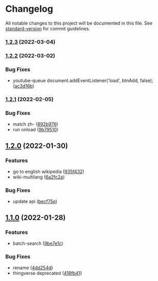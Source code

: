 # Changelog

All notable changes to this project will be documented in this file. See [standard-version](https://github.com/conventional-changelog/standard-version) for commit guidelines.

### [1.2.3](https://github.com/snomiao/userscript.js/compare/v1.2.2...v1.2.3) (2022-03-04)

### [1.2.2](https://github.com/snomiao/userscript.js/compare/v1.2.1...v1.2.2) (2022-03-02)

### Bug Fixes

- youtube-queue document.addEventListener('load', btnAdd, false); ([ac3d16b](https://github.com/snomiao/userscript.js/commit/ac3d16b48da29c0aa17be5f49513a87aa1c18c08))

### [1.2.1](https://github.com/snomiao/userscript.js/compare/v1.2.0...v1.2.1) (2022-02-05)

### Bug Fixes

- match zh- ([892b976](https://github.com/snomiao/userscript.js/commit/892b976aeec1bea8584c751ca713843c84a0436d))
- run onload ([9b79510](https://github.com/snomiao/userscript.js/commit/9b79510208b393e5536e204e6a5226e5af4d0dad))

## [1.2.0](https://github.com/snomiao/userscript.js/compare/v1.1.0...v1.2.0) (2022-01-30)

### Features

- go to english wikipedia ([935f432](https://github.com/snomiao/userscript.js/commit/935f432804ff105aa59f422825bc382f3aa766fb))
- wiki-multilang ([6a2fc2a](https://github.com/snomiao/userscript.js/commit/6a2fc2a8d91030cd0eeda774998efaa79e42a966))

### Bug Fixes

- update api ([becf75e](https://github.com/snomiao/userscript.js/commit/becf75e48336f0ecb13da6edbcd7135e64845b90))

## [1.1.0](https://github.com/snomiao/userscript.js/compare/v1.0.12...v1.1.0) (2022-01-28)

### Features

- batch-search ([9be7e1c](https://github.com/snomiao/userscript.js/commit/9be7e1c20a362d1e4d2af58811a24ec1bc5f5eed))

### Bug Fixes

- rename ([4dd254d](https://github.com/snomiao/userscript.js/commit/4dd254d8239c97b303c7fe010325f900a0ab9fae))
- thingverse deprecated ([418fb41](https://github.com/snomiao/userscript.js/commit/418fb41cfe041f641d371130f3071fc14242ab5c))
